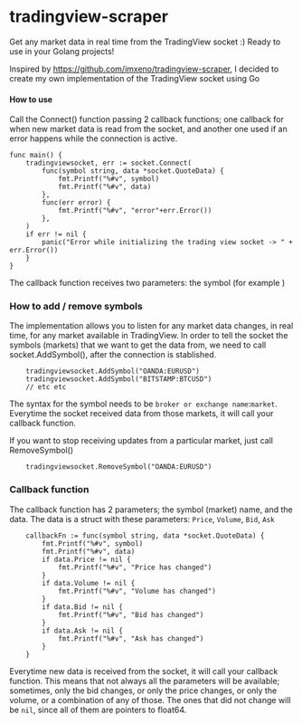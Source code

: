 # tradingview-scraper
Get any market data in real time from the TradingView socket :) Ready to use in your Golang projects!


Inspired by https://github.com/imxeno/tradingview-scraper, I decided to create my own implementation of the TradingView socket using Go

#### How to use
Call the Connect() function passing 2 callback functions; one callback for when new market data is read from the socket, and another one used if an error happens while the connection is active.

```golang
func main() {
	tradingviewsocket, err := socket.Connect(
		func(symbol string, data *socket.QuoteData) {
			fmt.Printf("%#v", symbol)
			fmt.Printf("%#v", data)
		},
		func(err error) {
			fmt.Printf("%#v", "error"+err.Error())
		},
	)
	if err != nil {
		panic("Error while initializing the trading view socket -> " + err.Error())
	}
}
```

The callback function receives two parameters: the symbol (for example )


### How to add / remove symbols
The implementation allows you to listen for any market data changes, in real time, for any market available in TradingView.
In order to tell the socket the symbols (markets) that we want to get the data from, we need to call socket.AddSymbol(), after the connection is stablished.
```golang
    tradingviewsocket.AddSymbol("OANDA:EURUSD")
    tradingviewsocket.AddSymbol("BITSTAMP:BTCUSD")
    // etc etc
```
The syntax for the symbol needs to be `broker or exchange name`:`market`.
Everytime the socket received data from those markets, it will call your callback function.

If you want to stop receiving updates from a particular market, just call RemoveSymbol()
```golang
    tradingviewsocket.RemoveSymbol("OANDA:EURUSD")
```


### Callback function
The callback function has 2 parameters; the symbol (market) name, and the data.
The data is a struct with these parameters: `Price`, `Volume`, `Bid`, `Ask`
```golang
    callbackFn := func(symbol string, data *socket.QuoteData) {
		fmt.Printf("%#v", symbol)
		fmt.Printf("%#v", data)
		if data.Price != nil {
		    fmt.Printf("%#v", "Price has changed")
		}
		if data.Volume != nil {
		    fmt.Printf("%#v", "Volume has changed")
		}
		if data.Bid != nil {
		    fmt.Printf("%#v", "Bid has changed")
		}
		if data.Ask != nil {
		    fmt.Printf("%#v", "Ask has changed")
		}
	}
```
Everytime new data is received from the socket, it will call your callback function.
This means that not always all the parameters will be available; sometimes, only the bid changes, or only the price changes, or only the volume, or a combination of any of those. The ones that did not change will be `nil`, since all of them are pointers to float64.
